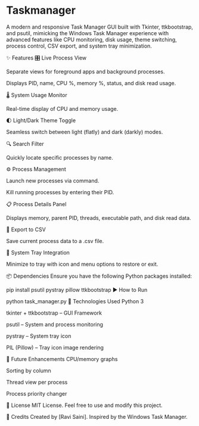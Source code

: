 # Taskmanager
A modern and responsive Task Manager GUI built with Tkinter, ttkbootstrap, and psutil, mimicking the Windows Task Manager experience with advanced features like CPU monitoring, disk usage, theme switching, process control, CSV export, and system tray minimization.

✨ Features
🎛️ Live Process View

Separate views for foreground apps and background processes.

Displays PID, name, CPU %, memory %, status, and disk read usage.

🌡️ System Usage Monitor

Real-time display of CPU and memory usage.

🌓 Light/Dark Theme Toggle

Seamless switch between light (flatly) and dark (darkly) modes.

🔍 Search Filter

Quickly locate specific processes by name.

⚙️ Process Management

Launch new processes via command.

Kill running processes by entering their PID.

📋 Process Details Panel

Displays memory, parent PID, threads, executable path, and disk read data.

📂 Export to CSV

Save current process data to a .csv file.

🧲 System Tray Integration

Minimize to tray with icon and menu options to restore or exit.

📦 Dependencies
Ensure you have the following Python packages installed:

pip install psutil pystray pillow ttkbootstrap
▶️ How to Run

python task_manager.py
🧰 Technologies Used
Python 3

tkinter + ttkbootstrap – GUI Framework

psutil – System and process monitoring

pystray – System tray icon

PIL (Pillow) – Tray icon image rendering


🚀 Future Enhancements
CPU/memory graphs

Sorting by column

Thread view per process

Process priority changer

📄 License
MIT License. Feel free to use and modify this project.

🙌 Credits
Created by [Ravi Saini]. Inspired by the Windows Task Manager.
